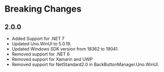 # Breaking Changes

## 2.0.0
* Added Support for .NET 7
* Updated Uno.WinUI to 5.0.19.
* Updated Windows SDK version from 18362 to 19041.
* Removed support for .NET 6 
* Removed support for Xamarin and UWP
* Removed support for NetStandard2.0 in BackButtonManager.Uno.WinUI.